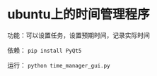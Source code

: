 # ubuntu上的时间管理程序

功能：可以设置任务，设置预期时间，记录实际时间

依赖： ```pip install PyQt5```

运行： ```python time_manager_gui.py ```
